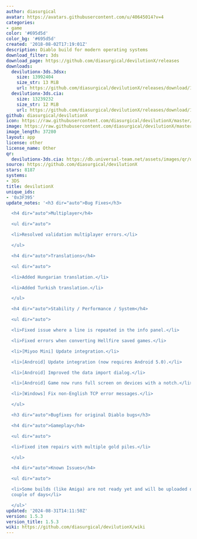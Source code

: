 ```yaml
---
author: diasurgical
avatar: https://avatars.githubusercontent.com/u/40645014?v=4
categories:
- game
color: '#695d5d'
color_bg: '#695d5d'
created: '2018-08-02T17:19:01Z'
description: Diablo build for modern operating systems
download_filter: 3ds
download_page: https://github.com/diasurgical/devilutionX/releases
downloads:
  devilutionx-3ds.3dsx:
    size: 13992404
    size_str: 13 MiB
    url: https://github.com/diasurgical/devilutionX/releases/download/1.5.3/devilutionx-3ds.3dsx
  devilutionx-3ds.cia:
    size: 13239232
    size_str: 12 MiB
    url: https://github.com/diasurgical/devilutionX/releases/download/1.5.3/devilutionx-3ds.cia
github: diasurgical/devilutionX
icon: https://raw.githubusercontent.com/diasurgical/devilutionX/master/Packaging/ctr/icon.png
image: https://raw.githubusercontent.com/diasurgical/devilutionX/master/Packaging/ctr/banner.png
image_length: 37280
layout: app
license: other
license_name: Other
qr:
  devilutionx-3ds.cia: https://db.universal-team.net/assets/images/qr/devilutionx-3ds-cia.png
source: https://github.com/diasurgical/devilutionX
stars: 8187
systems:
- 3DS
title: devilutionX
unique_ids:
- '0x3F395'
update_notes: '<h3 dir="auto">Bug Fixes</h3>

  <h4 dir="auto">Multiplayer</h4>

  <ul dir="auto">

  <li>Resolved validation multiplayer errors.</li>

  </ul>

  <h4 dir="auto">Translations</h4>

  <ul dir="auto">

  <li>Added Hungarian translation.</li>

  <li>Added Turkish translation.</li>

  </ul>

  <h4 dir="auto">Stability / Performance / System</h4>

  <ul dir="auto">

  <li>Fixed issue where a line is repeated in the info panel.</li>

  <li>Fixed errors when converting Hellfire saved games.</li>

  <li>[Miyoo Mini] Update integration.</li>

  <li>[Android] Update integration (now requires Android 5.0).</li>

  <li>[Android] Improved the data import dialog.</li>

  <li>[Android] Game now runs full screen on devices with a notch.</li>

  <li>[Windows] Fix non-English TCP error messages.</li>

  </ul>

  <h3 dir="auto">Bugfixes for original Diablo bugs</h3>

  <h4 dir="auto">Gameplay</h4>

  <ul dir="auto">

  <li>Fixed item repairs with multiple gold piles.</li>

  </ul>

  <h4 dir="auto">Known Issues</h4>

  <ul dir="auto">

  <li>Some builds (like Amiga) are not ready yet and will be uploaded over the next
  couple of days</li>

  </ul>'
updated: '2024-08-31T14:11:50Z'
version: 1.5.3
version_title: 1.5.3
wiki: https://github.com/diasurgical/devilutionX/wiki
---
```

